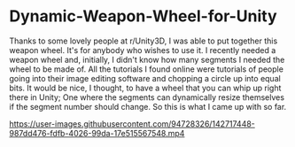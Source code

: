 # Dynamic-Weapon-Wheel-for-Unity
Thanks to some lovely people at r/Unity3D, I was able to put together this weapon wheel. It's for anybody who wishes to use it. I recently needed a weapon wheel and, initially, I didn't know how many segments I needed the wheel to be made of. 
All the tutorials I found online were tutorials of people going into their image editing software and chopping a circle up into equal bits. 
It would be nice, I thought, to have a wheel that you can whip up right there in Unity; 
One where the segments can dynamically resize themselves if the segment number should change. 
So this is what I came up with so far.



https://user-images.githubusercontent.com/94728326/142717448-987dd476-fdfb-4026-99da-17e515567548.mp4

